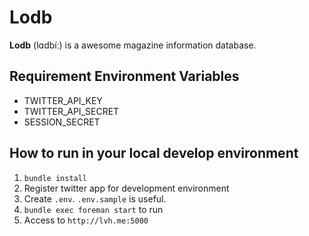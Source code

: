 Lodb
====

**Lodb** (lɑdbíː) is a awesome magazine information database.

## Requirement Environment Variables

* TWITTER_API_KEY
* TWITTER_API_SECRET
* SESSION_SECRET

## How to run in your local develop environment

1. `bundle install`
2. Register twitter app for development environment
3. Create `.env`. `.env.sample` is useful.
4. `bundle exec foreman start` to run
5. Access to `http://lvh.me:5000`
